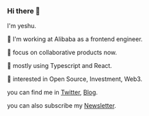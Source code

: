 ### Hi there 👋

<!--
**xdlrt/xdlrt** is a ✨ _special_ ✨ repository because its `README.md` (this file) appears on your GitHub profile.

Here are some ideas to get you started:

- 🔭 I’m currently working on ...
- 🌱 I’m currently learning ...
- 👯 I’m looking to collaborate on ...
- 🤔 I’m looking for help with ...
- 💬 Ask me about ...
- 📫 How to reach me: ...
- 😄 Pronouns: ...
- ⚡ Fun fact: ...
-->
I'm yeshu.

:star2: I'm working at Alibaba as a frontend engineer.

:sunrise: focus on collaborative products now.

🌱 mostly using Typescript and React.

🔭 interested in Open Source, Investment, Web3.

you can find me in [Twitter](https://twitter.com/yeshu_in_future), [Blog](https://yeshu.cloud).

you can also subscribe my [Newsletter](https://xiaoshu.zhubai.love).
